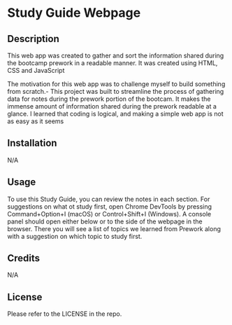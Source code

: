 # Study Guide Webpage

## Description


This web app was created to gather and sort the information shared during the bootcamp prework in a readable manner. It was created using HTML, CSS and JavaScript

The motivation for this web app was to challenge myself to build something from scratch.- This project was built to streamline the process of gathering data for notes during the prework portion of the bootcam. It makes the immense amount of information shared during the prework readable at a glance. I learned that coding is logical, and making a simple web app is not as easy as it seems

## Installation

N/A

## Usage
To use this Study Guide, you can review the notes in each section. For suggestions on what ot study first, open Chrome DevTools by pressing Command+Option+I (macOS) or Control+Shift+I (Windows). A console panel should open either below or to the side of the webpage in the browser. There you will see a list of topics we learned from Prework along with a suggestion on which topic to study first. 

## Credits
N/A

## License

Please refer to the LICENSE in the repo.
